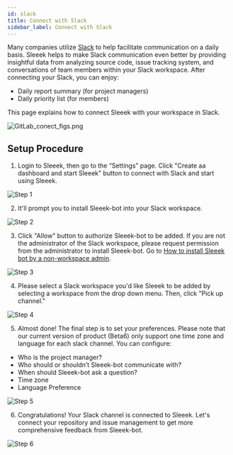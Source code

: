 ```yaml
---
id: slack
title: Connect with Slack
sidebar_label: Connect with Slack
---
```



Many companies utilize [Slack](https://slack.com/) to help facilitate communication on a daily basis. Sleeek helps to make Slack communication even better by providing insightful data from analyzing source code, issue tracking system, and conversations of team members within your Slack workspace. After connecting your Slack, you can enjoy:

* Daily report summary (for project managers) 
* Daily priority list (for members) 

This page explains how to connect Sleeek with your workspace in Slack. 


![GitLab_conect_figs.png](../../img/docs/integration/slack/Slack_conect_figs.png)

## Setup Procedure

1. Login to Sleeek, then go to the “Settings” page. Click "Create aa dashboard and start Sleeek" button to connect with Slack and start using Sleeek. 

![Step 1](../../img/docs/integration/slack/step1.png)


2. It'll prompt you to install Sleeek-bot into your Slack workspace. 

![Step 2](../../img/docs/integration/slack/step2.png)


3. Click "Allow" button to authorize Sleeek-bot to be added. If you are not the administrator of the Slack workspace, please request permission from the administrator to install Sleeek-bot. Go to [How to install Sleeek bot by a non-workspace admin](https://help.sleeek.io/integration/how-to-install-sleeek-bot-by-a-nonworkspace-admin).

![Step 3](../../img/docs/integration/slack/step3.1.png)


4. Please select a Slack workspace you'd like Sleeek to be added by selecting a workspace from the drop down menu. Then, click "Pick up channel." 

![Step 4](../../img/docs/integration/slack/step4.png)


5. Almost done! The final step is to set your preferences. Please note that our current version of product (Beta6) only support one time zone and language for each slack channel. You can configure:

* Who is the project manager?
* Who should or shouldn’t Sleeek-bot communicate with? 
* When should Sleeek-bot ask a question? 
* Time zone 
* Language Preference 


![Step 5](../../img/docs/integration/slack/step5.png)


6. Congratulations! Your Slack channel is connected to Sleeek. Let's connect your repository and issue management to get more comprehensive feedback from Sleeek-bot. 

![Step 6](../../img/docs/integration/slack/step6.png)
